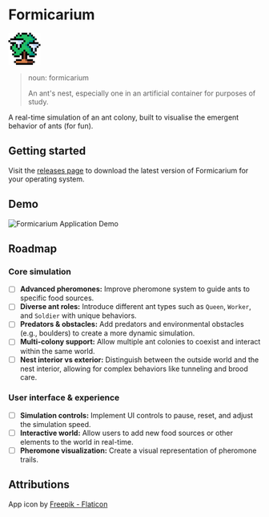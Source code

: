 # Formicarium

![Formicarium App Icon](packages/core/icons/64x64.png)

> noun: formicarium
>
> An ant's nest, especially one in an artificial container for purposes of study.

A real-time simulation of an ant colony, built to visualise the emergent behavior of ants (for fun).

## Getting started

Visit the [releases page](https://github.com/kyoh-dev/formicarium/releases) to download the latest version of Formicarium for your operating system.

## Demo

![Formicarium Application Demo](docs/v1.0_demo.gif)

## Roadmap

### Core simulation
- [ ] **Advanced pheromones:** Improve pheromone system to guide ants to specific food sources.
- [ ] **Diverse ant roles:** Introduce different ant types such as `Queen`, `Worker`, and `Soldier` with unique behaviors.
- [ ] **Predators & obstacles:** Add predators and environmental obstacles (e.g., boulders) to create a more dynamic simulation.
- [ ] **Multi-colony support:** Allow multiple ant colonies to coexist and interact within the same world.
- [ ] **Nest interior vs exterior:** Distinguish between the outside world and the nest interior, allowing for complex behaviors like tunneling and brood care.

### User interface & experience
- [ ] **Simulation controls:** Implement UI controls to pause, reset, and adjust the simulation speed.
- [ ] **Interactive world:** Allow users to add new food sources or other elements to the world in real-time.
- [ ] **Pheromone visualization:** Create a visual representation of pheromone trails.

## Attributions

App icon by [Freepik - Flaticon](https://www.flaticon.com/authors/freepik)
